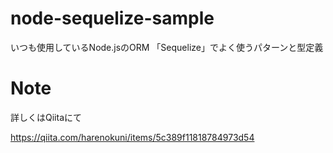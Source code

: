 # node-sequelize-sample
いつも使用しているNode.jsのORM 「Sequelize」でよく使うパターンと型定義

# Note
詳しくはQiitaにて

https://qiita.com/harenokuni/items/5c389f11818784973d54
